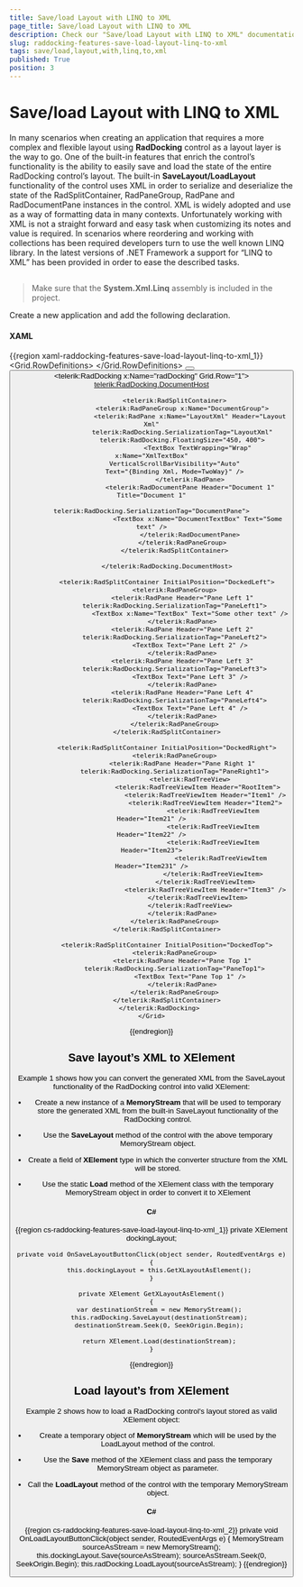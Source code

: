 ```yaml
---
title: Save/load Layout with LINQ to XML
page_title: Save/load Layout with LINQ to XML
description: Check our "Save/load Layout with LINQ to XML" documentation article for the RadDocking WPF control.
slug: raddocking-features-save-load-layout-linq-to-xml
tags: save/load,layout,with,linq,to,xml
published: True
position: 3
---
```


# Save/load Layout with LINQ to XML

In many scenarios when creating an application that requires a more complex and flexible layout using __RadDocking__ control as a layout layer is the way to go. One of the built-in features that enrich the control’s functionality is the ability to easily save and load the state of the entire RadDocking control’s layout. The built-in __SaveLayout/LoadLayout__ functionality of the control uses XML in order to serialize and deserialize the state of the RadSplitContainer, RadPaneGroup, RadPane and RadDocumentPane instances in the control. XML is widely adopted and use as a way of formatting data in many contexts. Unfortunately working with XML is not a straight forward and easy task when customizing its notes and value is required. In scenarios where reordering and working with collections has been required developers turn to use the well known LINQ library. In the latest versions of .NET Framework a support for “LINQ to XML” has been provided in order to ease the described tasks.
            
## 

>Make sure that the __System.Xml.Linq__ assembly is included in the project.
                    
Create a new application and add the following declaration.
                
#### __XAML__

{{region xaml-raddocking-features-save-load-layout-linq-to-xml_1}}
	<Grid>
	    <Grid.RowDefinitions>
	        <RowDefinition Height="Auto"/>
	        <RowDefinition Height="*"/>
	    </Grid.RowDefinitions>
	    <StackPanel>
	        <Button Content="Save layout to XElement" 
	Click="OnSaveLayoutButtonClick"/>
	        <Button Content="Load layout from XElement" 
	Click="OnLoadLayoutButtonClick"
	x:Name="LoadLayoutFromXElementButton"/>
	    </StackPanel>
	    <telerik:RadDocking x:Name="radDocking"
	Grid.Row="1">
	        <telerik:RadDocking.DocumentHost>
	
	            <telerik:RadSplitContainer>
	                <telerik:RadPaneGroup x:Name="DocumentGroup">
	                    <telerik:RadPane x:Name="LayoutXml" Header="Layout Xml"
	                telerik:RadDocking.SerializationTag="LayoutXml"
	                telerik:RadDocking.FloatingSize="450, 400">
	                        <TextBox TextWrapping="Wrap" x:Name="XmlTextBox"
	            VerticalScrollBarVisibility="Auto"
	            Text="{Binding Xml, Mode=TwoWay}" />
	                    </telerik:RadPane>
	                    <telerik:RadDocumentPane Header="Document 1" Title="Document 1"
	                        telerik:RadDocking.SerializationTag="DocumentPane">
	                        <TextBox x:Name="DocumentTextBox" Text="Some text" />
	                    </telerik:RadDocumentPane>
	                </telerik:RadPaneGroup>
	            </telerik:RadSplitContainer>
	
	        </telerik:RadDocking.DocumentHost>
	
	        <telerik:RadSplitContainer InitialPosition="DockedLeft">
	            <telerik:RadPaneGroup>
	                <telerik:RadPane Header="Pane Left 1"
	            telerik:RadDocking.SerializationTag="PaneLeft1">
	                    <TextBox x:Name="TextBox" Text="Some other text" />
	                </telerik:RadPane>
	                <telerik:RadPane Header="Pane Left 2"
	            telerik:RadDocking.SerializationTag="PaneLeft2">
	                    <TextBox Text="Pane Left 2" />
	                </telerik:RadPane>
	                <telerik:RadPane Header="Pane Left 3"
	            telerik:RadDocking.SerializationTag="PaneLeft3">
	                    <TextBox Text="Pane Left 3" />
	                </telerik:RadPane>
	                <telerik:RadPane Header="Pane Left 4"
	            telerik:RadDocking.SerializationTag="PaneLeft4">
	                    <TextBox Text="Pane Left 4" />
	                </telerik:RadPane>
	            </telerik:RadPaneGroup>
	        </telerik:RadSplitContainer>
	
	        <telerik:RadSplitContainer InitialPosition="DockedRight">
	            <telerik:RadPaneGroup>
	                <telerik:RadPane Header="Pane Right 1"
	            telerik:RadDocking.SerializationTag="PaneRight1">
	                    <telerik:RadTreeView>
	                        <telerik:RadTreeViewItem Header="RootItem">
	                            <telerik:RadTreeViewItem Header="Item1" />
	                            <telerik:RadTreeViewItem Header="Item2">
	                                <telerik:RadTreeViewItem Header="Item21" />
	                                <telerik:RadTreeViewItem Header="Item22" />
	                                <telerik:RadTreeViewItem Header="Item23">
	                                    <telerik:RadTreeViewItem Header="Item231" />
	                                </telerik:RadTreeViewItem>
	                            </telerik:RadTreeViewItem>
	                            <telerik:RadTreeViewItem Header="Item3" />
	                        </telerik:RadTreeViewItem>
	                    </telerik:RadTreeView>
	                </telerik:RadPane>
	            </telerik:RadPaneGroup>
	        </telerik:RadSplitContainer>
	
	        <telerik:RadSplitContainer InitialPosition="DockedTop">
	            <telerik:RadPaneGroup>
	                <telerik:RadPane Header="Pane Top 1"
	            telerik:RadDocking.SerializationTag="PaneTop1">
	                    <TextBox Text="Pane Top 1" />
	                </telerik:RadPane>
	            </telerik:RadPaneGroup>
	        </telerik:RadSplitContainer>
	    </telerik:RadDocking>
	</Grid>
{{endregion}}

## Save layout’s XML to XElement

Example 1 shows how you can convert the generated XML from the SaveLayout functionality of the RadDocking control into valid XElement:

* Create a new instance of a __MemoryStream__ that will be used to temporary store the generated XML from the built-in SaveLayout functionality of the RadDocking control.

* Use the __SaveLayout__ method of the control with the above temporary MemoryStream object.

* Create a field of __XElement__ type in which the converter structure from the XML will be stored.

* Use the static __Load__ method of the XElement class with the temporary MemoryStream object in order to convert it to XElement

#### __C#__

{{region cs-raddocking-features-save-load-layout-linq-to-xml_1}}
	private XElement dockingLayout;
	
	private void OnSaveLayoutButtonClick(object sender, RoutedEventArgs e)
	{
	    this.dockingLayout = this.GetXLayoutAsElement();
	}
	
	private XElement GetXLayoutAsElement()
	{
	    var destinationStream = new MemoryStream();
	    this.radDocking.SaveLayout(destinationStream);
	    destinationStream.Seek(0, SeekOrigin.Begin);
	
	    return XElement.Load(destinationStream);
	}
{{endregion}}

## Load layout’s from XElement

Example 2 shows how to load a RadDocking control's layout stored as valid XElement object:


* Create a temporary object of __MemoryStream__ which will be used by the LoadLayout method of the control.


* Use the __Save__ method of the XElement class and pass the temporary MemoryStream object as parameter.


* Call the __LoadLayout__ method of the control with the temporary MemoryStream object.

#### __C#__

{{region cs-raddocking-features-save-load-layout-linq-to-xml_2}}
	private void OnLoadLayoutButtonClick(object sender, RoutedEventArgs e)
	{
	    MemoryStream sourceAsStream = new MemoryStream();
	    this.dockingLayout.Save(sourceAsStream);
	    sourceAsStream.Seek(0, SeekOrigin.Begin);
	    this.radDocking.LoadLayout(sourceAsStream);
	}
{{endregion}}
